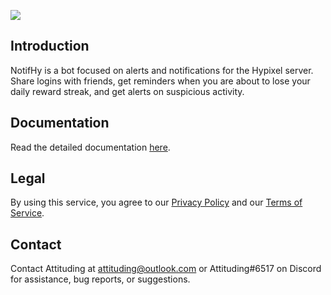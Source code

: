 [![](https://i.imgur.com/tltt0Si.png)](https://youtu.be/hY4h8CkSg8s, "Trailer")

## Introduction
NotifHy is a bot focused on alerts and notifications for the Hypixel server. Share logins with friends, get reminders when you are about to lose your daily reward streak, and get alerts on suspicious activity.

## Documentation
Read the detailed documentation [here](https://attituding.github.io/NotifHy/ "Documentation").

## Legal
By using this service, you agree to our [Privacy Policy](https://attituding.github.io/NotifHy/legal/privacy-policy/ "Privacy Policy") and our [Terms of Service](https://attituding.github.io/NotifHy/legal/terms-of-service/ "Terms of Service").

## Contact
Contact Attituding at [attituding@outlook.com](mailto:attituding@outlook.com "attituding@outlook.com") or Attituding#6517 on Discord for assistance, bug reports, or suggestions.